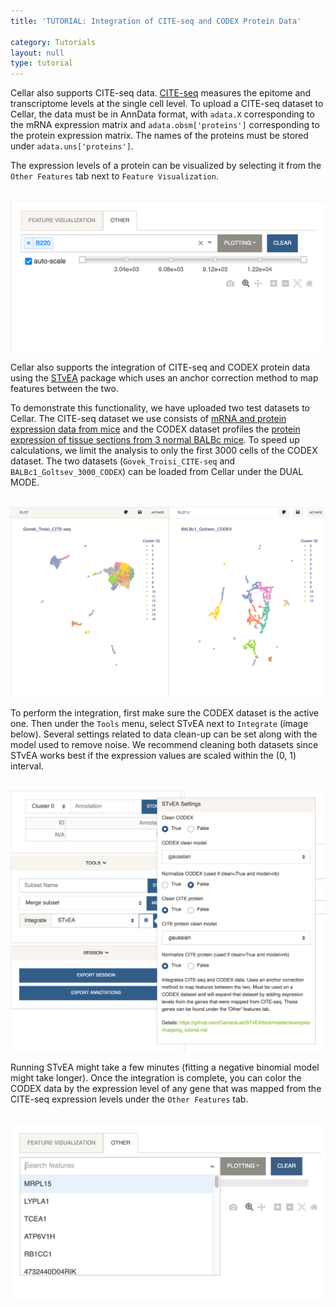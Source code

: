```yaml
---
title: 'TUTORIAL: Integration of CITE-seq and CODEX Protein Data'

category: Tutorials
layout: null
type: tutorial
---
```

Cellar also supports CITE-seq data. [CITE-seq](https://www.nature.com/articles/nmeth.4380) measures the epitome and
transcriptome levels at the single cell level. To upload a CITE-seq dataset to Cellar, the data
must be in AnnData format, with `adata.X` corresponding to the mRNA expression matrix
and `adata.obsm['proteins']` corresponding to the protein expression matrix.
The names of the proteins must be stored under `adata.uns['proteins']`.

The expression levels of a protein can be visualized by selecting it from
the `Other Features` tab next to `Feature Visualization`.

<br>
<img src="images/citeseq-other.png" alt="drawing" class="w400"/>
<br>

Cellar also supports the integration of CITE-seq and CODEX protein data
using the [STvEA](https://www.science.org/doi/10.1126/sciadv.abc5464)
package which uses an anchor correction method to map features between the two.

To demonstrate this functionality, we have uploaded two test datasets to Cellar.
The CITE-seq dataset we use consists of [mRNA and protein expression
data from mice](https://www.biorxiv.org/content/10.1101/672501v1) and
the CODEX dataset profiles the [protein expression of tissue sections from
3 normal BALBc mice](https://www.cell.com/cell/fulltext/S0092-8674(18)30904-8).
To speed up calculations, we limit the analysis to only the first 3000 cells
of the CODEX dataset. The two datasets (`Govek_Troisi_CITE-seq` and `BALBc1_Goltsev_3000_CODEX`)
can be loaded from Cellar under the <span class="mbutton">DUAL MODE</span>.

<br>
<img src="images/cite-codex-main.png" alt="drawing" class="w600"/>
<br>

To perform the integration, first make sure the CODEX dataset is the active
one. Then under the `Tools` menu, select STvEA next to `Integrate` (image below). Several
settings related to data clean-up can be set along with the model used to
remove noise. We recommend cleaning both datasets since STvEA works best
if the expression values are scaled within the (0, 1) interval.

<br>
<img src="images/stvea.png" alt="drawing" class="w500"/>
<br>

Running STvEA might take a few minutes (fitting a negative binomial model
might take longer). Once the integration is complete, you can color the
CODEX data by the expression level of any gene that was mapped from the
CITE-seq expression levels under the `Other Features` tab.

<br>
<img src="images/codex-gene.png" alt="drawing" class="w400"/>
<br>
